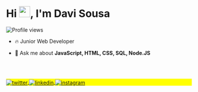 <h1 align="left">Hi <img src="https://raw.githubusercontent.com/kaueMarques/kaueMarques/master/hi.gif" height="30px">, I'm Davi Sousa</h1>
<p align="left"> <img src="https://komarev.com/ghpvc/?username=devDaviSousa&color=yellow" alt="Profile views" /> </p>

- 🔥 Junior Web Developer  

- 💬 Ask me about **JavaScript, HTML, CSS, SQL, Node.JS**

<!--

## Contact
## 🛠 &nbsp;Tech Stack

![JavaScript](https://img.shields.io/badge/-JavaScript-05122A?style=flat&logo=javascript)&nbsp;
![Node.js](https://img.shields.io/badge/-Node.js-05122A?style=flat&logo=node.js)&nbsp;
![HTML](https://img.shields.io/badge/-HTML-05122A?style=flat&logo=HTML5)&nbsp;
![CSS](https://img.shields.io/badge/-CSS-05122A?style=flat&logo=CSS3&logoColor=1572B6)&nbsp;
![React](https://img.shields.io/badge/-React-05122A?style=flat&logo=react)&nbsp;
![Git](https://img.shields.io/badge/-Git-05122A?style=flat&logo=git)&nbsp;
![GitHub](https://img.shields.io/badge/-GitHub-05122A?style=flat&logo=github)&nbsp;
![Markdown](https://img.shields.io/badge/-Markdown-05122A?style=flat&logo=markdown)&nbsp;
![Visual Studio Code](https://img.shields.io/badge/-Visual%20Studio%20Code-05122A?style=flat&logo=visual-studio-code&logoColor=007ACC)&nbsp;
![PostgreSQL](https://img.shields.io/badge/-PostgreSQL-05122A?style=flat&logo=postgresql)&nbsp;
![SQLite](https://img.shields.io/badge/-SQLite-05122A?style=flat&logo=sqlite)&nbsp;

<br><br>

## ⚙️ &nbsp;GitHub Analytics

<p align="left">
<img width="530em" src="https://github-readme-stats.vercel.app/api?username=maykbrito&show_icons=true&theme=vision-friendly-dark" alt="maykbrito's stats"/>
<img width="530em" src="https://github-readme-stats.vercel.app/api/top-langs/?username=maykbrito&layout=compact&theme=vision-friendly-dark" alt="maykbrito's most languages"/>
</p>
-->

<br><br>

<p align="left" style="background:yellow">
<a href="https://twitter.com/manodavisc" target="_blank">
  <img align="center" src="https://img.shields.io/badge/-davisousa-05122A?style=flat&logo=twitter" alt="twitter"/>  
</a>
<a href="https://linkedin.com/in/davisousa31392a182" target="_blank">
  <img align="center" src="https://img.shields.io/badge/-davisousa-05122A?style=flat&logo=linkedin" alt="linkedin"/>
</a>
<a href="https://instagram.com/davi_s.c" target="_blank">
 <img align="center" src="https://img.shields.io/badge/-davisousa-05122A?style=flat&logo=instagram" alt="instagram"/>
</a>

</p>

<!--

<img width="490em" src="https://github-readme-twitter-gazf.vercel.app/api?id=maykbrito&layout=wide&show_reply=off&show_retweet=off" />


**maykbrito/maykbrito** is a ✨ _special_ ✨ repository because its `README.md` (this file) appears on your GitHub profile.

Here are some ideas to get you started:

- 🔭 I’m currently working on ...
- 🌱 I’m currently learning ...
- 👯 I’m looking to collaborate on ...
- 🤔 I’m looking for help with ...
- 💬 Ask me about ...
- 📫 How to reach me: ...
- 😄 Pronouns: ...
- ⚡ Fun fact: ...
-->
